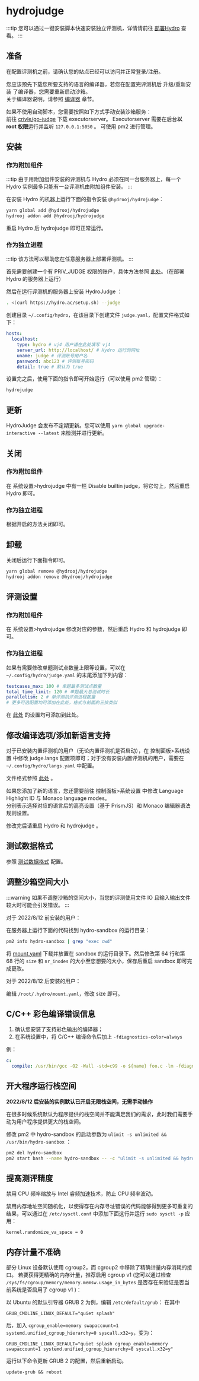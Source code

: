 # hydrojudge

:::tip
您可以通过一键安装脚本快速安装独立评测机，详情请前往 [部署Hydro](/docs/install/#部署) 查看。
:::

## 准备

在配置评测机之前，请确认您的站点已经可以访问并正常登录/注册。

您应该预先下载您所要支持的语言的编译器，若您在配置完评测机后 升级/重新安装 了编译器，您需要重新启动沙箱。  
关于编译器说明，请参照 [编译器](/docs/install/compiler) 章节。

如果不使用自动脚本，您需要按照如下方式手动安装沙箱服务：  
前往 [criyle/go-judge](https://github.com/criyle/go-judge/releases) 下载 executorserver。
Executorserver 需要在后台**以 root 权限**运行并监听 `127.0.0.1:5050` 。
可使用 pm2 进行管理。

## 安装

### 作为附加组件

:::tip
由于用附加组件安装的评测机与 Hydro 必须在同一台服务器上，每一个 Hydro 实例最多只能有一台评测机由附加组件安装。
:::

在安装 Hydro 的机器上运行下面的指令安装 `@hydrooj/hydrojudge`：

```sh
yarn global add @hydrooj/hydrojudge
hydrooj addon add @hydrooj/hydrojudge
```

重启 Hydro 后 hydrojudge 即可正常运行。

### 作为独立进程

:::tip
该方法可以帮助您在任意服务器上部署评测机。
:::

首先需要创建一个有 PRIV_JUDGE 权限的账户，具体方法参照 [此处](/docs/system/cli/#创建评测账号)。（在部署 Hydro 的服务器上运行）  

然后在运行评测机的服务器上安装 HydroJudge ：

```sh
. <(curl https://hydro.ac/setup.sh) --judge
```

创建目录 `~/.config/hydro`，在该目录下创建文件 `judge.yaml`，配置文件格式如下：

```yaml
hosts:
  localhost:
    type: hydro # vj4 用户请在此处填写 vj4
    server_url: http://localhost/ # Hydro 运行的网址
    uname: judge # 评测账号用户名
    password: abc123 # 评测账号密码
    detail: true # 默认为 true
```

设置完之后，使用下面的指令即可开始运行（可以使用 pm2 管理）：

```sh
hydrojudge
```

## 更新

HydroJudge 会发布不定期更新。您可以使用 `yarn global upgrade-interactive --latest` 来检测并进行更新。

## 关闭

### 作为附加组件

在 系统设置>hydrojudge 中有一栏 Disable builtin judge，将它勾上，然后重启 Hydro 即可。

### 作为独立进程

根据开启的方法关闭即可。

## 卸载

关闭后运行下面指令即可。

```sh
yarn global remove @hydrooj/hydrojudge
hydrooj addon remove @hydrooj/hydrojudge
```

## 评测设置

### 作为附加组件

在 系统设置>hydrojudge 修改对应的参数，然后重启 Hydro 和 hydrojudge 即可。

### 作为独立进程

如果有需要修改单题测试点数量上限等设置，可以在 `~/.config/hydro/judge.yaml` 的末尾添加下列内容：

```yaml
testcases_max: 100 # 单题最多测试点数量
total_time_limit: 120 # 单题最大总测试时长
parallelism: 2 # 单评测机评测进程数量
# 更多可选配置均可添加在此处，格式与前面的三排类似
```

在 [此处](https://github.com/hydro-dev/Hydro/blob/9c0afa38e3e6fa886ab9e9237847893fa6714392/packages/hydrojudge/src/config.ts#L12) 的设置均可添加到此处。

## 修改编译选项/添加新语言支持

对于已安装内置评测机的用户（无论内置评测机是否启动），在 控制面板>系统设置 中修改 judge.langs 配置项即可；对于没有安装内置评测机的用户，需要在 `~/.config/hydro/langs.yaml` 中配置。

文件格式参照 [此处](https://github.com/hydro-dev/Hydro/blob/71bb2f0b517be8f6966f97f835f2521f179b3d84/packages/hydrooj/setting.yaml#L12) 。

如果您添加了新的语言，您还需要前往 控制面板>系统设置 中修改 Language Highlight ID 与 Monaco language modes。  
分别表示选择对应的语言后的高亮设置（基于 PrismJS）和 Monaco 编辑器语法规则设置。

修改完后请重启 Hydro 和 hydrojudge 。

## 测试数据格式

参照 [测试数据格式](/docs/user/problem/#测试数据格式) 配置。

## 调整沙箱空间大小

:::warning
如果不调整沙箱的空间大小，当您的评测使用文件 IO 且输入输出文件较大时可能会引发错误。
:::

对于 2022/8/12 前安装的用户：

在服务器上运行下面的代码找到 hydro-sandbox 的运行目录：
```sh
pm2 info hydro-sandbox | grep "exec cwd"
```

将 [mount.yaml](https://github.com/criyle/go-judge/blob/master/mount.yaml) 下载并放置在 sandbox 的运行目录下。然后修改第 64 行和第 68 行的 `size` 和 `nr_inodes` 的大小至您想要的大小，保存后重启 sandbox 即可完成更改。

对于 2022/8/12 后安装的用户：

编辑 `/root/.hydro/mount.yaml`，修改 size 即可。

## C/C++ 彩色编译错误信息

1. 确认您安装了支持彩色输出的编译器；
2. 在系统设置中，将 C/C++ 编译命令后加上 `-fdiagnostics-color=always`

例：

```yml
c:
  compile: /usr/bin/gcc -O2 -Wall -std=c99 -o ${name} foo.c -lm -fdiagnostics-color=always
```

## 开大程序运行栈空间

**2022/8/12 后安装的实例默认已开启无限栈空间，无需手动操作**

在很多时候系统默认为程序提供的栈空间并不能满足我们的需求，此时我们需要手动为用户程序提供更大的栈空间。

修改 pm2 中 hydro-sandbox 的启动参数为 `ulimit -s unlimited && /usr/bin/hydro-sandbox` ：

```sh
pm2 del hydro-sandbox
pm2 start bash --name hydro-sandbox -- -c "ulimit -s unlimited && hydro-sandbox" 
```

## 提高测评精度

禁用 CPU 频率缩放与 Intel 睿频加速技术，防止 CPU 频率波动。

禁用内存地址空间随机化，以使得存在内存寻址错误的代码能够得到更多可重复的结果，可以通过在 `/etc/sysctl.conf` 中添加下面这行并运行 `sudo sysctl -p` 应用：

```
kernel.randomize_va_space = 0
```

## 内存计量不准确

部分 Linux 设备默认使用 cgroup2，而 cgroup2 中移除了精确计量内存消耗的接口。
若要获得更精确的内存计量，推荐启用 cgroup v1 (您可以通过检查 `/sys/fs/cgroup/memory/memory.memsw.usage_in_bytes` 是否存在来验证是否当前系统是否启用了 cgroup v1 )：

以 Ubuntu 的默认引导器 GRUB 2 为例，编辑 `/etc/default/grub`：
在其中 

```
GRUB_CMDLINE_LINUX_DEFAULT="quiet splash"
```

后，加入 `cgroup_enable=memory swapaccount=1 systemd.unified_cgroup_hierarchy=0 syscall.x32=y`，变为：

```
GRUB_CMDLINE_LINUX_DEFAULT="quiet splash cgroup_enable=memory swapaccount=1 systemd.unified_cgroup_hierarchy=0 syscall.x32=y"
```

运行以下命令更新 GRUB 2 的配置，然后重新启动。

```
update-grub && reboot
```
